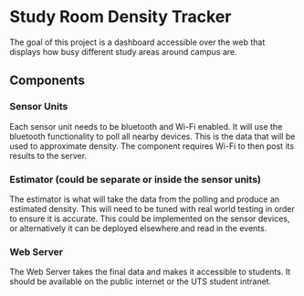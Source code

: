 # Study Room Density Tracker

The goal of this project is a dashboard accessible over the web that displays how busy different study areas around campus are.

## Components

### Sensor Units

Each sensor unit needs to be bluetooth and Wi-Fi enabled. It will use the bluetooth functionality to poll all nearby devices. This is the data that will be used to approximate density. The component requires Wi-Fi to then post its results to the server.

### Estimator (could be separate or inside the sensor units)

The estimator is what will take the data from the polling and produce an estimated density. This will need to be tuned with real world testing in order to ensure it is accurate. This could be implemented on the sensor devices, or alternatively it can be deployed elsewhere and read in the events.

### Web Server

The Web Server takes the final data and makes it accessible to students. It should be available on the public internet or the UTS student intranet.